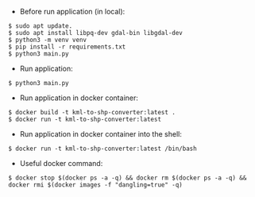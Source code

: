 * Before run application (in local):

```
$ sudo apt update.
$ sudo apt install libpq-dev gdal-bin libgdal-dev
$ python3 -m venv venv
$ pip install -r requirements.txt
$ python3 main.py
```

* Run application:

```
$ python3 main.py
```

* Run application in docker container:

```
$ docker build -t kml-to-shp-converter:latest .
$ docker run -t kml-to-shp-converter:latest
```

* Run application in docker container into the shell:

```
$ docker run -t kml-to-shp-converter:latest /bin/bash
```

* Useful docker command:

```
$ docker stop $(docker ps -a -q) && docker rm $(docker ps -a -q) && docker rmi $(docker images -f "dangling=true" -q)
```